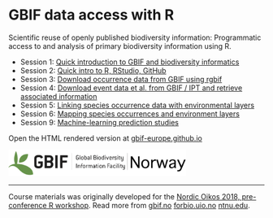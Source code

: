 

# GBIF data access with R

Scientific reuse of openly published biodiversity information: Programmatic access to and analysis of primary biodiversity information using R.

* Session 1: [Quick introduction to GBIF and biodiversity informatics](s1_gbif_intro)
* Session 2: [Quick intro to R, RStudio, GitHub](s2_r_intro)
* Session 3: [Download occurrence data from GBIF using rgbif](s3_gbif_demo)
* Session 4: [Download event data et al. from GBIF / IPT and retrieve associated information](s4_event_core)
* Session 5: [Linking species occurrence data with environmental layers](s5_environment)
* Session 6: [Mapping species occurrences and environment layers](s6_mapping)
* Session 9: [Machine-learning prediction studies](s9_ml_prediction)

Open the HTML rendered version at [gbif-europe.github.io](https://gbif-europe.github.io/nordic_oikos_2018_r)

![](./demo_data/gbif-norway-full.png "GBIF-Norway-Banner")

***

<!-- ![](./demo_data/NSO_2018_GBIF_NO.png "NSO 2018") -->

Course materials was originally developed for the [Nordic Oikos 2018, pre-conference R workshop](./README-2018.md). Read more from
[gbif.no](https://www.gbif.no/events/2018/Nordic-Oikos-2018-R-workshop.html)
[forbio.uio.no](https://www.forbio.uio.no/events/courses/2018/GBIF_R.html)
[ntnu.edu](https://www.ntnu.edu/web/oikos2018/workshops).
